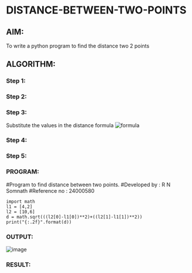 # DISTANCE-BETWEEN-TWO-POINTS

## AIM:
To write a python program to find the distance two 2 points
## ALGORITHM:
### Step 1: 
### Step 2: 
### Step 3: 
Substitute the values in the distance formula  ![formula](/formula.JPG)
### Step 4: 
### Step 5: 
### PROGRAM:
#Program to find distance between two points.
#Developed by : R N Somnath
#Reference no : 24000580
```
import math 
l1 = [4,2]
l2 = [10,6]
d = math.sqrt(((l2[0]-l1[0])**2)+((l2[1]-l1[1])**2))
print("{:.2f}".format(d))
  ```
### OUTPUT:
![image](https://github.com/user-attachments/assets/0e007a67-e0d5-45fc-9670-0913f95cb596)



### RESULT:

